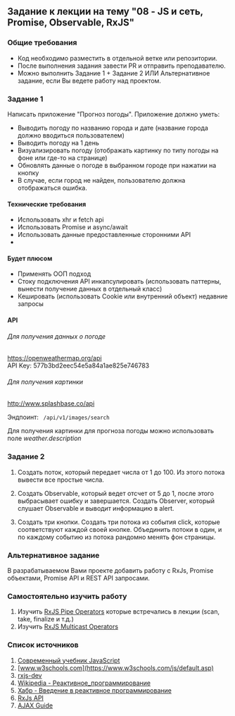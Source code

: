 ## Задание к лекции на тему "08 - JS и сеть, Promise, Observable, RxJS"

### Общие требования
* Код необходимо разместить в отдельной ветке или репозитории.
* После выполнения задания завести PR и отправить преподавателю.
* Можно выполнить Задание 1 + Задание 2 ИЛИ Альтернативное задание, если Вы ведете работу над проектом.

### Задание 1
Написать приложение "Прогноз погоды".
Приложение должно уметь:
* Выводить погоду по названию города и дате (название города должно вводиться пользователем)
* Выводить погоду на 1 день
* Визуализировать погоду (отображать картинку по типу погоды на фоне или где-то на странице)
* Обновлять данные о погоде в выбранном городе при нажатии на кнопку
* В случае, если город не найден, пользователю должна отображаться ошибка.

#### Технические требования
* Использовать xhr и fetch api
* Использовать Promise и async/await
* Использовать данные предоставленные сторонними API
* 
#### Будет плюсом
* Применять ООП подход
* Стоку подключения API инкапсулировать (использовать паттерны,
  вынести получение данных в отдельный класс)
* Кешировать (использовать Cookie или внутренний объект) недавние запросы

#### API

###### Для получения данных о погоде
https://openweathermap.org/api  
API Key: 577b3bd2eec54e5a84a1ae825e746783


###### Для получения картинки
http://www.splashbase.co/api

Эндпоинт: ` /api/v1/images/search`

Для получения картинки для прогноза погоды можно использовать поле _weather.description_

### Задание 2
1. Создать поток, который передает числа от 1 до 100. Из этого потока вывести все простые числа.

2. Создать Observable, который ведет отсчет от 5 до 1, после этого выбрасывает ошибку и завершается. 
Создать Observer, который слушает Observable и выводит информацию в alert.

3. Создать три кнопки. Создать три потока из события click, которые соответствуют каждой своей кнопке. 
Объединить потоки в один, и по каждому событию из потока рандомно менять фон страницы.

### Альтернативное задание

В разрабатываемом Вами проекте добавить работу с RxJs, Promise объектами, Promise API и REST API запросами.

### Самостоятельно изучить работу
1. Изучить [RxJS Pipe Operators](https://rxjs.dev/guide/operators) которые встречались в лекции (scan, take, finalize и т.д.) 
2. Изучить [RxJS Multicast Operators](https://habr.com/ru/post/490988/) 

### Список источников
1. [Современный учебник JavaScript](https://learn.javascript.ru)
2. [www.w3schools.com](https://www.w3schools.com/js/default.asp)
3. [rxjs-dev](https://rxjs-dev.firebaseapp.com)
4. [Wikipedia - Реактивное_программирование](https://ru.wikipedia.org/wiki/Реактивное_программирование)
5. [Хабр - Введение в реактивное программирование](https://habr.com/ru/company/arcadia/blog/432004)
6. [RxJs API](https://rxjs.dev/api)
7. [AJAX Guide](https://developer.mozilla.org/ru/docs/Web/Guide/AJAX)
